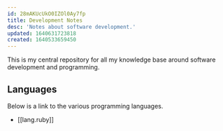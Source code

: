 ```yaml
---
id: 28mAKUcUkO0IZOl0Ay7fp
title: Development Notes
desc: 'Notes about software development.'
updated: 1640631723818
created: 1640533659450
---
```

This is my central repository for all my knowledge base around software development and programming.

## Languages

Below is a link to the various programming languages.

* [[lang.ruby]]
